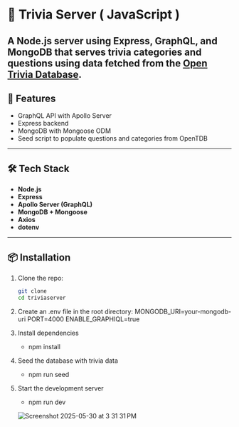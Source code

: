 # 🎯 Trivia Server ( JavaScript )

A Node.js server using **Express**, **GraphQL**, and **MongoDB** that serves trivia categories and questions using data fetched from the [Open Trivia Database](https://opentdb.com/). 
---

## 🚀 Features

- GraphQL API with Apollo Server
- Express backend
- MongoDB with Mongoose ODM
- Seed script to populate questions and categories from OpenTDB

---

## 🛠️ Tech Stack

- **Node.js**
- **Express**
- **Apollo Server (GraphQL)**
- **MongoDB + Mongoose**
- **Axios**
- **dotenv**

---

## 📦 Installation

1. Clone the repo:
   ```bash
   git clone 
   cd triviaserver


2. Create an .env file in the root directory:
  MONGODB_URI=your-mongodb-uri
  PORT=4000
  ENABLE_GRAPHIQL=true

3. Install dependencies
   - npm install

4. Seed the database with trivia data
    - npm run seed

5. Start the development server
    - npm run dev

   ![Screenshot 2025-05-30 at 3 31 31 PM](https://github.com/user-attachments/assets/6829343d-6f05-4fb9-adf3-190356e279c5)

